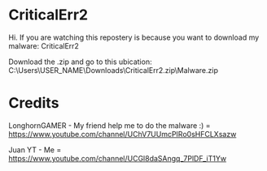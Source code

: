 # CriticalErr2
Hi. If you are watching this repostery is because you want to download my malware: CriticalErr2

Download the .zip and go to this ubication: C:\Users\USER_NAME\Downloads\CriticalErr2.zip\Malware.zip

# Credits
LonghornGAMER - My friend help me to do the malware :) = https://www.youtube.com/channel/UChV7UUmcPIRo0sHFCLXsazw

Juan YT - Me = https://www.youtube.com/channel/UCGl8daSAngq_7PlDF_iT1Yw
